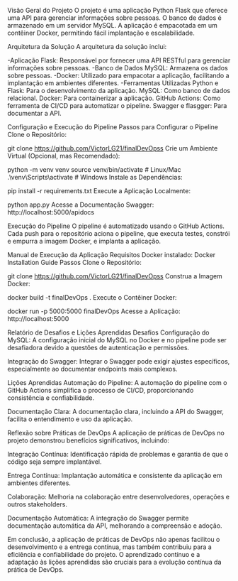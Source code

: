 Visão Geral do Projeto
O projeto é uma aplicação Python Flask que oferece uma API para gerenciar informações sobre pessoas. O banco de dados é armazenado em um servidor MySQL. A aplicação é empacotada em um contêiner Docker, permitindo fácil implantação e escalabilidade.

Arquitetura da Solução
A arquitetura da solução inclui:

-Aplicação Flask: Responsável por fornecer uma API RESTful para gerenciar informações sobre pessoas.
-Banco de Dados MySQL: Armazena os dados sobre pessoas.
-Docker: Utilizado para empacotar a aplicação, facilitando a implantação em ambientes diferentes.
-Ferramentas Utilizadas
    Python e Flask: Para o desenvolvimento da aplicação.
    MySQL: Como banco de dados relacional.
    Docker: Para containerizar a aplicação.
    GitHub Actions: Como ferramenta de CI/CD para automatizar o pipeline.
    Swagger e flasgger: Para documentar a API.

Configuração e Execução do Pipeline
Passos para Configurar o Pipeline
Clone o Repositório:

git clone https://github.com/VictorLG21/finalDevOpss
Crie um Ambiente Virtual (Opcional, mas Recomendado):

python -m venv venv
source venv/bin/activate  # Linux/Mac
.\venv\Scripts\activate   # Windows
Instale as Dependências:

pip install -r requirements.txt
Execute a Aplicação Localmente:

python app.py
Acesse a Documentação Swagger:
http://localhost:5000/apidocs

Execução do Pipeline
O pipeline é automatizado usando o GitHub Actions. Cada push para o repositório aciona o pipeline, que executa testes, constrói e empurra a imagem Docker, e implanta a aplicação.

Manual de Execução da Aplicação
Requisitos
Docker instalado: Docker Installation Guide
Passos
Clone o Repositório:

git clone https://github.com/VictorLG21/finalDevOpss
Construa a Imagem Docker:

docker build -t finalDevOps .
Execute o Contêiner Docker:

docker run -p 5000:5000 finalDevOps
Acesse a Aplicação:
http://localhost:5000

Relatório de Desafios e Lições Aprendidas
Desafios
Configuração do MySQL: A configuração inicial do MySQL no Docker e no pipeline pode ser desafiadora devido a questões de autenticação e permissões.

Integração do Swagger: Integrar o Swagger pode exigir ajustes específicos, especialmente ao documentar endpoints mais complexos.

Lições Aprendidas
Automação do Pipeline: A automação do pipeline com o GitHub Actions simplifica o processo de CI/CD, proporcionando consistência e confiabilidade.

Documentação Clara: A documentação clara, incluindo a API do Swagger, facilita o entendimento e uso da aplicação.

Reflexão sobre Práticas de DevOps
A aplicação de práticas de DevOps no projeto demonstrou benefícios significativos, incluindo:

Integração Contínua: Identificação rápida de problemas e garantia de que o código seja sempre implantável.

Entrega Contínua: Implantação automática e consistente da aplicação em ambientes diferentes.

Colaboração: Melhoria na colaboração entre desenvolvedores, operações e outros stakeholders.

Documentação Automática: A integração do Swagger permite documentação automática da API, melhorando a compreensão e adoção.

Em conclusão, a aplicação de práticas de DevOps não apenas facilitou o desenvolvimento e a entrega contínua, mas também contribuiu para a eficiência e confiabilidade do projeto. O aprendizado contínuo e a adaptação às lições aprendidas são cruciais para a evolução contínua da prática de DevOps.